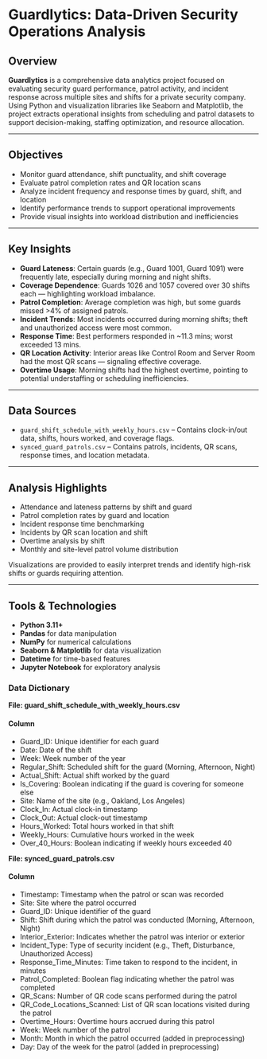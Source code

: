 #  Guardlytics: Data-Driven Security Operations Analysis

##  Overview

**Guardlytics** is a comprehensive data analytics project focused on evaluating security guard performance, patrol activity, and incident response across multiple sites and shifts for a private security company. Using Python and visualization libraries like Seaborn and Matplotlib, the project extracts operational insights from scheduling and patrol datasets to support decision-making, staffing optimization, and resource allocation.

---

##  Objectives

- Monitor guard attendance, shift punctuality, and shift coverage
- Evaluate patrol completion rates and QR location scans
- Analyze incident frequency and response times by guard, shift, and location
- Identify performance trends to support operational improvements
- Provide visual insights into workload distribution and inefficiencies

---

##  Key Insights

- **Guard Lateness**: Certain guards (e.g., Guard 1001, Guard 1091) were frequently late, especially during morning and night shifts.
- **Coverage Dependence**: Guards 1026 and 1057 covered over 30 shifts each — highlighting workload imbalance.
- **Patrol Completion**: Average completion was high, but some guards missed >4% of assigned patrols.
- **Incident Trends**: Most incidents occurred during morning shifts; theft and unauthorized access were most common.
- **Response Time**: Best performers responded in ~11.3 mins; worst exceeded 13 mins.
- **QR Location Activity**: Interior areas like Control Room and Server Room had the most QR scans — signaling effective coverage.
- **Overtime Usage**: Morning shifts had the highest overtime, pointing to potential understaffing or scheduling inefficiencies.

---

##  Data Sources

- `guard_shift_schedule_with_weekly_hours.csv` – Contains clock-in/out data, shifts, hours worked, and coverage flags.
- `synced_guard_patrols.csv` – Contains patrols, incidents, QR scans, response times, and location metadata.

---

##  Analysis Highlights

- Attendance and lateness patterns by shift and guard
- Patrol completion rates by guard and location
- Incident response time benchmarking
- Incidents by QR scan location and shift
- Overtime analysis by shift
- Monthly and site-level patrol volume distribution

Visualizations are provided to easily interpret trends and identify high-risk shifts or guards requiring attention.

---

##  Tools & Technologies

- **Python 3.11+**
- **Pandas** for data manipulation
- **NumPy** for numerical calculations
- **Seaborn & Matplotlib** for data visualization
- **Datetime** for time-based features
- **Jupyter Notebook** for exploratory analysis


### Data Dictionary
**File: guard_shift_schedule_with_weekly_hours.csv**
#### Column	                   
- Guard_ID:	                 Unique identifier for each guard
- Date:	                     Date of the shift
- Week:	                     Week number of the year
- Regular_Shift:             Scheduled shift for the guard (Morning, Afternoon, Night)
- Actual_Shift:	             Actual shift worked by the guard
- Is_Covering:               Boolean indicating if the guard is covering for someone else
- Site:	                     Name of the site (e.g., Oakland, Los Angeles)
- Clock_In:	                 Actual clock-in timestamp
- Clock_Out:                 Actual clock-out timestamp
- Hours_Worked:	             Total hours worked in that shift
- Weekly_Hours:	             Cumulative hours worked in the week
- Over_40_Hours:             Boolean indicating if weekly hours exceeded 40

**File: synced_guard_patrols.csv**
#### Column	                   
- Timestamp:	               Timestamp when the patrol or scan was recorded
- Site:	                     Site where the patrol occurred
- Guard_ID:	                 Unique identifier of the guard
- Shift:	                   Shift during which the patrol was conducted (Morning, Afternoon, Night)
- Interior_Exterior:	       Indicates whether the patrol was interior or exterior
- Incident_Type:	           Type of security incident (e.g., Theft, Disturbance, Unauthorized Access)
- Response_Time_Minutes:	   Time taken to respond to the incident, in minutes
- Patrol_Completed:	         Boolean flag indicating whether the patrol was completed
- QR_Scans:	                 Number of QR code scans performed during the patrol
- QR_Code_Locations_Scanned: List of QR scan locations visited during the patrol
- Overtime_Hours:	           Overtime hours accrued during this patrol
- Week:	                     Week number of the patrol
- Month:	                   Month in which the patrol occurred (added in preprocessing)
- Day:	                     Day of the week for the patrol (added in preprocessing)

